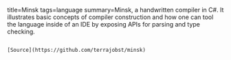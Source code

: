 title=Minsk
tags=language
summary=Minsk, a handwritten compiler in C#. It illustrates basic concepts of compiler construction and how one can tool the language inside of an IDE by exposing APIs for parsing and type checking.
~~~~~~

[Source](https://github.com/terrajobst/minsk)

